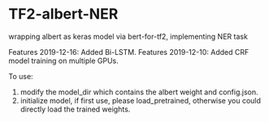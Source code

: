 # TF2-albert-NER
wrapping albert as keras model via bert-for-tf2, implementing NER task

Features 2019-12-16: Added Bi-LSTM.
Features 2019-12-10: Added CRF model training on multiple GPUs.

To use:
1. modify the model_dir which contains the albert weight and config.json.
2. initialize model, if first use, please load_pretrained, otherwise you could directly load the trained weights.

